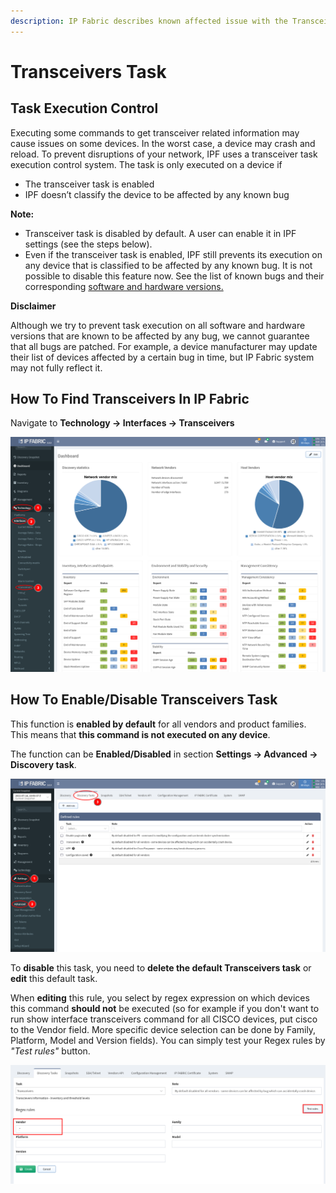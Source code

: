 ```yaml
---
description: IP Fabric describes known affected issue with the Transceivers Task and how to fix it.
---
```


# Transceivers Task

## Task Execution Control

Executing some commands to get transceiver related information may cause issues on some devices. In the worst case, a device may crash and reload. To prevent disruptions of your network, IPF uses a transceiver task execution control system. The task is only executed on a device if

- The transceiver task is enabled
- IPF doesn’t classify the device to be affected by any known bug

**Note:**

- Transceiver task is disabled by default. A user can enable it in IPF settings (see the steps below).
- Even if the transceiver task is enabled, IPF still prevents its execution on any device that is classified to be affected by any known bug. It is not possible to disable this feature now. See the list of known bugs and their corresponding [software and hardware versions.](../cisco/Show_Interface_Transceivers.md)

**Disclaimer**

Although we try to prevent task execution on all software and hardware versions that are known to be affected by any bug, we cannot guarantee that all bugs are patched. For example, a device manufacturer may update their list of devices affected by a certain bug in time, but IP Fabric system may not fully reflect it.

## How To Find Transceivers In IP Fabric

Navigate to **Technology → Interfaces → Transceivers**

![IP Fabric menu](transceivers_interfaces.png)


## How To Enable/Disable Transceivers Task

This function is **enabled by default** for all vendors and product families. This means that **this command is not executed on any device**.

The function can be **Enabled/Disabled** in section **Settings → Advanced → Discovery task**.

![Transceivers settings](transceivers_settings.png)

To **disable** this task, you need to **delete the default Transceivers task** or **edit** this default task.

When **editing** this rule, you select by regex expression on which devices this command **should not** be executed (so for example if you don't want to run show interface transceivers command for all CISCO devices, put cisco to the Vendor field. More specific device selection can be done by Family, Platform, Model and Version fields). You can simply test your Regex rules by *"Test rules"* button.

![Edit transceivers rule](transceivers_edit.png)
